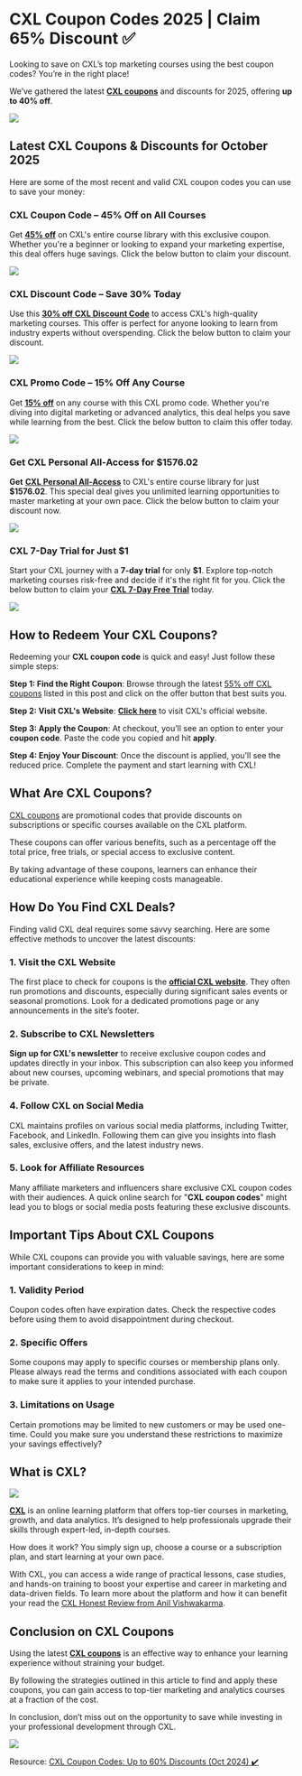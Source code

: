# CXL Coupon Codes 2025 | Claim 65% Discount ✅

Looking to save on CXL’s top marketing courses using the best coupon codes? You’re in the right place!

We’ve gathered the latest [**CXL coupons**](https://bit.ly/4dZd1mw) and discounts for 2025, offering **up to 40% off**.

[
![](https://media.licdn.com/dms/image/v2/D5612AQFiT4n2Gjhieg/article-inline_image-shrink_1500_2232/article-inline_image-shrink_1500_2232/0/1729359984565?e=1743033600&v=beta&t=XpWnyi6x3L17Dnc8ztp7g5bXZ1odBUgJWDV0T5fXT3w)
](https://bit.ly/4dZd1mw)

## Latest CXL Coupons & Discounts for October 2025

Here are some of the most recent and valid CXL coupon codes you can use to save your money:

### CXL Coupon Code – 45% Off on All Courses

Get [**45% off**](https://bit.ly/4dZd1mw) on CXL's entire course library with this exclusive coupon. Whether you're a beginner or looking to expand your marketing expertise, this deal offers huge savings. Click the below button to claim your discount.

[
![](https://media.licdn.com/dms/image/v2/D5612AQH7s-zJuzuQzA/article-inline_image-shrink_1500_2232/article-inline_image-shrink_1500_2232/0/1729359884078?e=1743033600&v=beta&t=O45S41FTtCb0OgAEnNGYWD8kFrswznSY-oDrp2J0tVo)
](https://bit.ly/4dZd1mw)

### CXL Discount Code – Save 30% Today

Use this [**30% off CXL Discount Code**](https://bit.ly/4dZd1mw) to access CXL's high-quality marketing courses. This offer is perfect for anyone looking to learn from industry experts without overspending. Click the below button to claim your discount.

[
![](https://media.licdn.com/dms/image/v2/D5612AQFSQDvU0pYMKQ/article-inline_image-shrink_1500_2232/article-inline_image-shrink_1500_2232/0/1729359888212?e=1743033600&v=beta&t=6lkQbC0k3U-w4vqxQax756qhjdG5bUY-fkoVxPOXmg4)
](https://bit.ly/4dZd1mw)

### CXL Promo Code – 15% Off Any Course

Get [**15% off**](https://bit.ly/4dZd1mw) on any course with this CXL promo code. Whether you're diving into digital marketing or advanced analytics, this deal helps you save while learning from the best. Click the below button to claim this offer today.

[
![](https://media.licdn.com/dms/image/v2/D5612AQHEowUqRSfL6A/article-inline_image-shrink_1500_2232/article-inline_image-shrink_1500_2232/0/1729359892367?e=1743033600&v=beta&t=wlsPunM6k_L8n_gvIBfyVxb3BmQG9o-dic16WCtY_xU)
](https://bit.ly/4dZd1mw)

### Get CXL Personal All-Access for $1576.02

**Get** [**CXL Personal All-Access**](https://bit.ly/4dZd1mw) to CXL's entire course library for just **$1576.02**. This special deal gives you unlimited learning opportunities to master marketing at your own pace. Click the below button to claim your discount now.

[
![](https://media.licdn.com/dms/image/v2/D5612AQFZke3CWzzgHA/article-inline_image-shrink_1500_2232/article-inline_image-shrink_1500_2232/0/1729359895008?e=1743033600&v=beta&t=tGvfa0wpw6wR1q_bsLZj8v6E7GrAnwrBfnxySh1ro5A)
](https://bit.ly/4dZd1mw)

### CXL 7-Day Trial for Just $1

Start your CXL journey with a **7-day trial** for only **$1**. Explore top-notch marketing courses risk-free and decide if it's the right fit for you. Click the below button to claim your [**CXL 7-Day Free Trial**](https://bit.ly/4dZd1mw) today.

[
![](https://media.licdn.com/dms/image/v2/D5612AQHwJTFZd6bvxw/article-inline_image-shrink_1500_2232/article-inline_image-shrink_1500_2232/0/1729359899201?e=1743033600&v=beta&t=Vvidny7O0M8Xw2Erb8m-0--rxNHd83Q5siUWrTmIZlE)
](https://bit.ly/4dZd1mw)

## How to Redeem Your CXL Coupons?

Redeeming your **CXL coupon code** is quick and easy! Just follow these simple steps:

**Step 1: Find the Right Coupon**: Browse through the latest [55% off CXL coupons](https://xlcoupons.com/) listed in this post and click on the offer button that best suits you.

**Step 2: Visit CXL's Website**: [**Click here**](https://bit.ly/4dZd1mw) to visit CXL's official website.

**Step 3: Apply the Coupon**: At checkout, you’ll see an option to enter your **coupon code**. Paste the code you copied and hit **apply**.

**Step 4: Enjoy Your Discount**: Once the discount is applied, you’ll see the reduced price. Complete the payment and start learning with CXL!

## What Are CXL Coupons?

[CXL coupons](https://bit.ly/4dZd1mw) are promotional codes that provide discounts on subscriptions or specific courses available on the CXL platform.

These coupons can offer various benefits, such as a percentage off the total price, free trials, or special access to exclusive content.

By taking advantage of these coupons, learners can enhance their educational experience while keeping costs manageable.

## How Do You Find CXL Deals?

Finding valid CXL deal requires some savvy searching. Here are some effective methods to uncover the latest discounts:

### 1. Visit the CXL Website

The first place to check for coupons is the [**official CXL website**](https://bit.ly/4dZd1mw). They often run promotions and discounts, especially during significant sales events or seasonal promotions. Look for a dedicated promotions page or any announcements in the site’s footer.

### 2. Subscribe to CXL Newsletters

**Sign up for CXL's newsletter** to receive exclusive coupon codes and updates directly in your inbox. This subscription can also keep you informed about new courses, upcoming webinars, and special promotions that may be private.

### 4. Follow CXL on Social Media

CXL maintains profiles on various social media platforms, including Twitter, Facebook, and LinkedIn. Following them can give you insights into flash sales, exclusive offers, and the latest industry news.

### 5. Look for Affiliate Resources

Many affiliate marketers and influencers share exclusive CXL coupon codes with their audiences. A quick online search for "**CXL coupon codes**" might lead you to blogs or social media posts featuring these exclusive discounts.

## Important Tips About CXL Coupons

While CXL coupons can provide you with valuable savings, here are some important considerations to keep in mind:

### 1. Validity Period

Coupon codes often have expiration dates. Check the respective codes before using them to avoid disappointment during checkout.

### 2. Specific Offers

Some coupons may apply to specific courses or membership plans only. Please always read the terms and conditions associated with each coupon to make sure it applies to your intended purchase.

### 3. Limitations on Usage

Certain promotions may be limited to new customers or may be used one-time. Could you make sure you understand these restrictions to maximize your savings effectively?

## What is CXL?

![](https://media.licdn.com/dms/image/v2/D5612AQH5SJAlkCehag/article-inline_image-shrink_1500_2232/article-inline_image-shrink_1500_2232/0/1729359620829?e=1743033600&v=beta&t=9ZgX0Z9NrJcuja8bUrIU0BEeeveFEAWrhXfQJhKo460)

[**CXL**](https://bit.ly/4dZd1mw) is an online learning platform that offers top-tier courses in marketing, growth, and data analytics. It’s designed to help professionals upgrade their skills through expert-led, in-depth courses.

How does it work? You simply sign up, choose a course or a subscription plan, and start learning at your own pace.

With CXL, you can access a wide range of practical lessons, case studies, and hands-on training to boost your expertise and career in marketing and data-driven fields. To learn more about the platform and how it can benefit your read the [CXL Honest Review from Anil Vishwakarma](https://www.linkedin.com/pulse/cxl-review-institute-worth-my-experience-anil-vishwakarma-aqabc/).

## Conclusion on CXL Coupons

Using the latest [**CXL coupons**](https://bit.ly/4dZd1mw) is an effective way to enhance your learning experience without straining your budget.

By following the strategies outlined in this article to find and apply these coupons, you can gain access to top-tier marketing and analytics courses at a fraction of the cost.

In conclusion, don’t miss out on the opportunity to save while investing in your professional development through CXL.

[
![](https://media.licdn.com/dms/image/v2/D5612AQED00xmRq57AQ/article-inline_image-shrink_1500_2232/article-inline_image-shrink_1500_2232/0/1729359969187?e=1743033600&v=beta&t=2v22mwhUWGKTu13w07oLYrUliuIDIv_9CoZkLstbcCo)
](https://bit.ly/4dZd1mw)

Resource: [CXL Coupon Codes: Up to 60% Discounts (Oct 2024) ✔️](https://www.linkedin.com/pulse/cxl-coupon-codes-discounts-get-60-off-feb-2024-anil-vishwakarma-ulkzc/)

